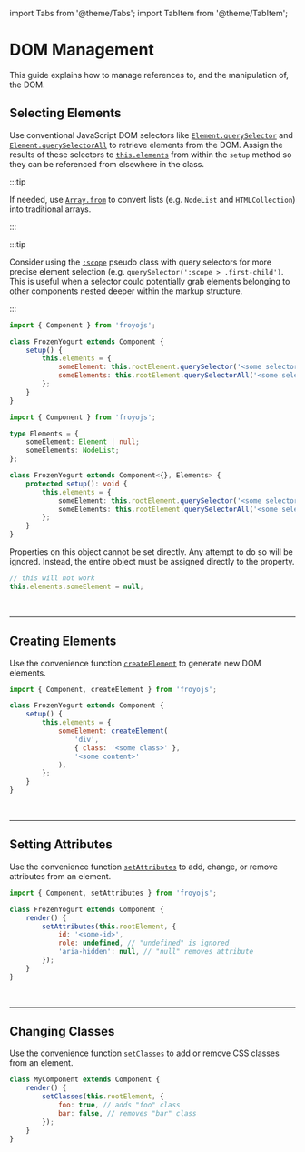 import Tabs from '@theme/Tabs';
import TabItem from '@theme/TabItem';

# DOM Management

This guide explains how to manage references to, and the manipulation of, the DOM.

## Selecting Elements

Use conventional JavaScript DOM selectors like [`Element.querySelector`](https://developer.mozilla.org/en-US/docs/Web/API/Element/querySelector) and [`Element.querySelectorAll`](https://developer.mozilla.org/en-US/docs/Web/API/Element/querySelectorAll) to retrieve elements from the DOM. Assign the results of these selectors to [`this.elements`](../api/component.md#elements) from within the `setup` method so they can be referenced from elsewhere in the class.

:::tip

If needed, use [`Array.from`](https://developer.mozilla.org/en-US/docs/Web/JavaScript/Reference/Global_Objects/Array/from) to convert lists (e.g. `NodeList` and `HTMLCollection`) into traditional arrays.

:::

:::tip

Consider using the [`:scope`](https://developer.mozilla.org/en-US/docs/Web/CSS/:scope) pseudo class with query selectors for more precise element selection (e.g. `querySelector(':scope > .first-child')`. This is useful when a selector could potentially grab elements belonging to other components nested deeper within the markup structure.

:::

<Tabs>
<TabItem value="js" label="JavaScript" default>

```js
import { Component } from 'froyojs';

class FrozenYogurt extends Component {
    setup() {
        this.elements = {
            someElement: this.rootElement.querySelector('<some selector>'),
            someElements: this.rootElement.querySelectorAll('<some selector>'),
        };
    }
}
```

</TabItem>
<TabItem value="ts" label="TypeScript" default>

```ts
import { Component } from 'froyojs';

type Elements = {
    someElement: Element | null;
    someElements: NodeList;
};

class FrozenYogurt extends Component<{}, Elements> {
    protected setup(): void {
        this.elements = {
            someElement: this.rootElement.querySelector('<some selector>'),
            someElements: this.rootElement.querySelectorAll('<some selector>'),
        };
    }
}
```

</TabItem>
</Tabs>

Properties on this object cannot be set directly. Any attempt to do so will be ignored. Instead, the entire object must be assigned directly to the property.

```js
// this will not work
this.elements.someElement = null;
```

<br />

---

## Creating Elements

Use the convenience function [`createElement`](../api/dom-helpers.md#createelement) to generate new DOM elements.

```js
import { Component, createElement } from 'froyojs';

class FrozenYogurt extends Component {
    setup() {
        this.elements = {
            someElement: createElement(
                'div',
                { class: '<some class>' },
                '<some content>'
            ),
        };
    }
}
```

<br />

---

## Setting Attributes

Use the convenience function [`setAttributes`](../api/dom-helpers.md#setattributes) to add, change, or remove attributes from an element.

```js
import { Component, setAttributes } from 'froyojs';

class FrozenYogurt extends Component {
    render() {
        setAttributes(this.rootElement, {
            id: '<some-id>',
            role: undefined, // "undefined" is ignored
            'aria-hidden': null, // "null" removes attribute
        });
    }
}
```

<br />

---

## Changing Classes

Use the convenience function [`setClasses`](../api/dom-helpers.md#setclasses) to add or remove CSS classes from an element.

```js
class MyComponent extends Component {
    render() {
        setClasses(this.rootElement, {
            foo: true, // adds "foo" class
            bar: false, // removes "bar" class
        });
    }
}
```
